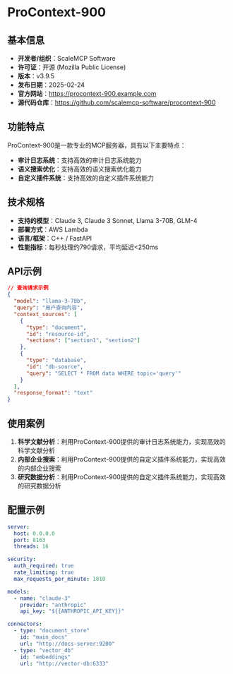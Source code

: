 # ProContext-900

## 基本信息

- **开发者/组织**：ScaleMCP Software
- **许可证**：开源 (Mozilla Public License)
- **版本**：v3.9.5
- **发布日期**：2025-02-24
- **官方网站**：https://procontext-900.example.com
- **源代码仓库**：https://github.com/scalemcp-software/procontext-900

## 功能特点

ProContext-900是一款专业的MCP服务器，具有以下主要特点：

- **审计日志系统**：支持高效的审计日志系统能力
- **语义搜索优化**：支持高效的语义搜索优化能力
- **自定义插件系统**：支持高效的自定义插件系统能力


## 技术规格

- **支持的模型**：Claude 3, Claude 3 Sonnet, Llama 3-70B, GLM-4
- **部署方式**：AWS Lambda
- **语言/框架**：C++ / FastAPI
- **性能指标**：每秒处理约790请求，平均延迟<250ms

## API示例

```json
// 查询请求示例
{
  "model": "llama-3-70b",
  "query": "用户查询内容",
  "context_sources": [
    {
      "type": "document",
      "id": "resource-id",
      "sections": ["section1", "section2"]
    },
    {
      "type": "database",
      "id": "db-source",
      "query": "SELECT * FROM data WHERE topic='query'"
    }
  ],
  "response_format": "text"
}
```

## 使用案例

1. **科学文献分析**：利用ProContext-900提供的审计日志系统能力，实现高效的科学文献分析
2. **内部企业搜索**：利用ProContext-900提供的自定义插件系统能力，实现高效的内部企业搜索
3. **研究数据分析**：利用ProContext-900提供的自定义插件系统能力，实现高效的研究数据分析


## 配置示例

```yaml
server:
  host: 0.0.0.0
  port: 8163
  threads: 16

security:
  auth_required: true
  rate_limiting: true
  max_requests_per_minute: 1810

models:
  - name: "claude-3"
    provider: "anthropic"
    api_key: "${{ANTHROPIC_API_KEY}}"

connectors:
  - type: "document_store"
    id: "main_docs"
    url: "http://docs-server:9200"
  - type: "vector_db"
    id: "embeddings"
    url: "http://vector-db:6333"
```